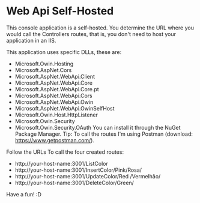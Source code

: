 # Web Api Self-Hosted
This console application is a self-hosted. You determine the URL where you would call the Controllers routes, that is, you don't need to host your application in an IIS.

This application uses specific DLLs, these are:

- Microsoft.Owin.Hosting
- Microsoft.AspNet.Cors
- Microsoft.AspNet.WebApi.Client
- Microsoft.AspNet.WebApi.Core
- Microsoft.AspNet.WebApi.Core.pt
- Microsoft.AspNet.WebApi.Cors
- Microsoft.AspNet.WebApi.Owin
- Microsoft.AspNet.WebApi.OwinSelfHost
- Microsoft.Owin.Host.HttpListener
- Microsoft.Owin.Security
- Microsoft.Owin.Security.OAuth
You can install it through the NuGet Package Manager.
Tip: To call the routes I'm using Postman (download: https://www.getpostman.com/).

Follow the URLs To call the four created routes:

- http://your-host-name:3001/ListColor
- http://your-host-name:3001/InsertColor/Pink/Rosa/
- http://your-host-name:3001/UpdateColor/Red /Vermelhão/
- http://your-host-name:3001/DeleteColor/Green/

Have a fun! :D
